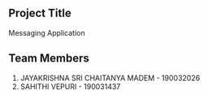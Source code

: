 ## Project Title

Messaging Application

## Team Members

1. JAYAKRISHNA SRI CHAITANYA MADEM - 190032026
2. SAHITHI VEPURI - 190031437
